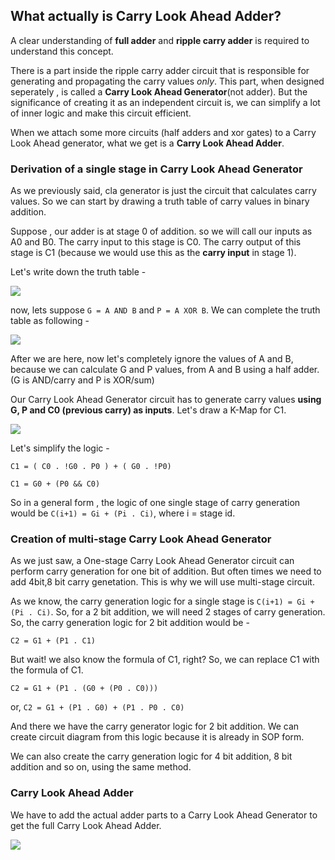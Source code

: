## What actually is Carry Look Ahead Adder?

A clear understanding of **full adder** and **ripple carry adder** is required to understand this concept.

There is a part inside the ripple carry adder circuit that is responsible for generating and propagating the carry values *only*. This part, when designed seperately , is called a **Carry Look Ahead Generator**(not adder). But the significance of creating it as an independent circuit is, we can simplify a lot of inner logic and make this circuit efficient.

When we attach some more circuits (half adders and xor gates) to a Carry Look Ahead generator, what we get is a **Carry Look Ahead Adder**.

### Derivation of a single stage in Carry Look Ahead Generator
As we previously said, cla generator is just the circuit that calculates carry values. So we can start by drawing a truth table of carry values in binary addition.

Suppose , our adder is at stage 0 of addition. so we will call our inputs as A0 and B0. The carry input to this stage is C0. The carry output of this stage is C1 (because we would use this as the **carry input** in stage 1).

Let's write down the truth table -

![](https://res.cloudinary.com/da0cp0s8l/image/upload/v1684761379/cla-1bit_zcsqdh.png)

now, lets suppose `G = A AND B` and `P = A XOR B`. We can complete the truth table as following - 

![](https://res.cloudinary.com/da0cp0s8l/image/upload/v1684761421/cla-1bit-filled_jixe5s.png)

After we are here, now let's completely ignore the values of A and B, because we can calculate G and P values, from A and B using a half adder.(G is AND/carry and P is XOR/sum)

Our Carry Look Ahead Generator circuit has to generate carry values **using G, P and C0 (previous carry) as inputs**. Let's draw a K-Map for C1.

![](https://res.cloudinary.com/da0cp0s8l/image/upload/v1684762602/cla-kmap_thvhqy.png)

Let's simplify the logic - 

`C1 = ( C0 . !G0 . P0 ) + ( G0 . !P0)`

`C1 = G0 + (P0 && C0)`

So in a general form , the logic of one single stage of carry generation would be `C(i+1) = Gi + (Pi . Ci)`, where i = stage id.

### Creation of multi-stage Carry Look Ahead Generator
As we just saw, a One-stage Carry Look Ahead Generator circuit can perform carry generation for one bit of addition. But often times we need to add 4bit,8 bit carry genetation. This is why we will use multi-stage circuit.

As we know, the carry generation logic for a single stage is `C(i+1) = Gi + (Pi . Ci)`.
So, for a 2 bit addition, we will need 2 stages of carry generation. So, the carry generation logic for 2 bit addition would be -

`C2 = G1 + (P1 . C1)`

But wait! we also know the formula of C1, right? So, we can replace C1 with the formula of C1.

`C2 = G1 + (P1 . (G0 + (P0 . C0)))`

or,
`C2 = G1 + (P1 . G0) + (P1 . P0 . C0)`

And there we have the carry generator logic for 2 bit addition. We can create circuit diagram from this logic because it is already in SOP form.

We can also create the carry generation logic for 4 bit addition, 8 bit addition and so on, using the same method.


### Carry Look Ahead Adder 
We have to add the actual adder parts to a Carry Look Ahead Generator to get the full Carry Look Ahead Adder.

![](https://storage.googleapis.com/tb-img/production/20/05/F1_U.B_Madhu_16.05.20_D3.png)